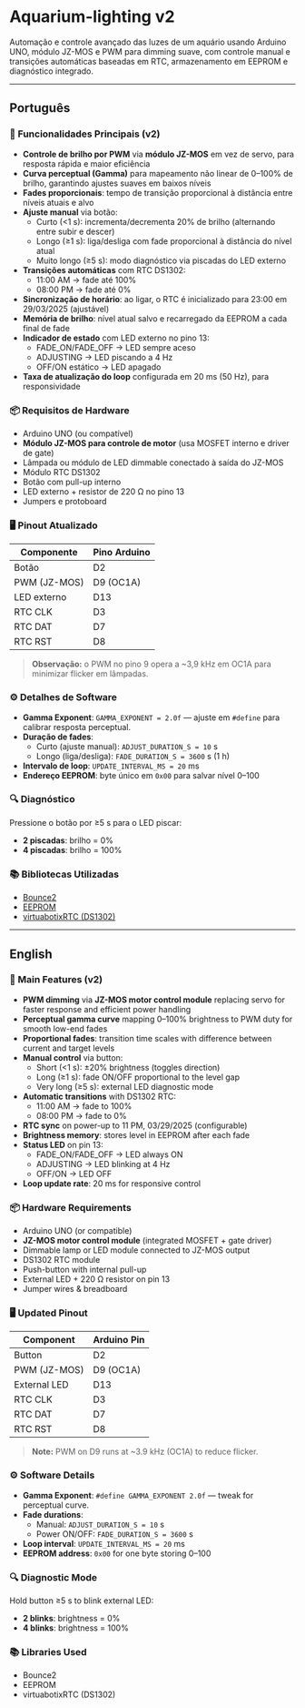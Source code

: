 # Aquarium-lighting v2

Automação e controle avançado das luzes de um aquário usando Arduino UNO, módulo JZ-MOS e PWM para dimming suave, com controle manual e transições automáticas baseadas em RTC, armazenamento em EEPROM e diagnóstico integrado.

---

## Português

### 🔧 Funcionalidades Principais (v2)

- **Controle de brilho por PWM** via **módulo JZ-MOS** em vez de servo, para resposta rápida e maior eficiência
- **Curva perceptual (Gamma)** para mapeamento não linear de 0–100% de brilho, garantindo ajustes suaves em baixos níveis
- **Fades proporcionais**: tempo de transição proporcional à distância entre níveis atuais e alvo
- **Ajuste manual** via botão:
  - Curto (<1 s): incrementa/decrementa 20% de brilho (alternando entre subir e descer)
  - Longo (≥1 s): liga/desliga com fade proporcional à distância do nível atual
  - Muito longo (≥5 s): modo diagnóstico via piscadas do LED externo
- **Transições automáticas** com RTC DS1302:
  - 11:00 AM → fade até 100%
  - 08:00 PM → fade até 0%
- **Sincronização de horário**: ao ligar, o RTC é inicializado para 23:00 em 29/03/2025 (ajustável)
- **Memória de brilho**: nível atual salvo e recarregado da EEPROM a cada final de fade
- **Indicador de estado** com LED externo no pino 13:
  - FADE_ON/FADE_OFF → LED sempre aceso
  - ADJUSTING → LED piscando a 4 Hz
  - OFF/ON estático → LED apagado
- **Taxa de atualização do loop** configurada em 20 ms (50 Hz), para responsividade

### 📦 Requisitos de Hardware

- Arduino UNO (ou compatível)
- **Módulo JZ-MOS para controle de motor** (usa MOSFET interno e driver de gate)
- Lâmpada ou módulo de LED dimmable conectado à saída do JZ-MOS
- Módulo RTC DS1302
- Botão com pull-up interno
- LED externo + resistor de 220 Ω no pino 13
- Jumpers e protoboard

### 🖥️ Pinout Atualizado

| Componente      | Pino Arduino |
|-----------------|--------------|
| Botão           | D2           |
| PWM (JZ-MOS)    | D9 (OC1A)    |
| LED externo     | D13          |
| RTC CLK         | D3           |
| RTC DAT         | D7           |
| RTC RST         | D8           |

> **Observação:** o PWM no pino 9 opera a ~3,9 kHz em OC1A para minimizar flicker em lâmpadas.

### ⚙️ Detalhes de Software

- **Gamma Exponent**: `GAMMA_EXPONENT = 2.0f` — ajuste em `#define` para calibrar resposta perceptual.
- **Duração de fades**:
  - Curto (ajuste manual): `ADJUST_DURATION_S = 10` s
  - Longo (liga/desliga): `FADE_DURATION_S = 3600` s (1 h)
- **Intervalo de loop**: `UPDATE_INTERVAL_MS = 20` ms
- **Endereço EEPROM**: byte único em `0x00` para salvar nível 0–100

### 🔍 Diagnóstico

Pressione o botão por ≥5 s para o LED piscar:

- **2 piscadas**: brilho = 0%
- **4 piscadas**: brilho = 100%

### 📚 Bibliotecas Utilizadas

- [Bounce2](https://github.com/thomasfredericks/Bounce2)
- [EEPROM](https://www.arduino.cc/en/Reference/EEPROM)
- [virtuabotixRTC (DS1302)](https://github.com/virtuabotix/DS1302)

---

## English

### 🔧 Main Features (v2)

- **PWM dimming** via **JZ-MOS motor control module** replacing servo for faster response and efficient power handling
- **Perceptual gamma curve** mapping 0–100% brightness to PWM duty for smooth low-end fades
- **Proportional fades**: transition time scales with difference between current and target levels
- **Manual control** via button:
  - Short (<1 s): ±20% brightness (toggles direction)
  - Long (≥1 s): fade ON/OFF proportional to the level gap
  - Very long (≥5 s): external LED diagnostic mode
- **Automatic transitions** with DS1302 RTC:
  - 11:00 AM → fade to 100%
  - 08:00 PM → fade to 0%
- **RTC sync** on power-up to 11 PM, 03/29/2025 (configurable)
- **Brightness memory**: stores level in EEPROM after each fade
- **Status LED** on pin 13:
  - FADE_ON/FADE_OFF → LED always ON
  - ADJUSTING → LED blinking at 4 Hz
  - OFF/ON → LED OFF
- **Loop update rate**: 20 ms for responsive control

### 📦 Hardware Requirements

- Arduino UNO (or compatible)
- **JZ-MOS motor control module** (integrated MOSFET + gate driver)
- Dimmable lamp or LED module connected to JZ-MOS output
- DS1302 RTC module
- Push-button with internal pull-up
- External LED + 220 Ω resistor on pin 13
- Jumper wires & breadboard

### 🖥️ Updated Pinout

| Component     | Arduino Pin |
|---------------|-------------|
| Button        | D2          |
| PWM (JZ-MOS)  | D9 (OC1A)   |
| External LED  | D13         |
| RTC CLK       | D3          |
| RTC DAT       | D7          |
| RTC RST       | D8          |

> **Note:** PWM on D9 runs at ~3.9 kHz (OC1A) to reduce flicker.

### ⚙️ Software Details

- **Gamma Exponent**: `#define GAMMA_EXPONENT 2.0f` — tweak for perceptual curve.
- **Fade durations**:
  - Manual: `ADJUST_DURATION_S = 10` s
  - Power ON/OFF: `FADE_DURATION_S = 3600` s
- **Loop interval**: `UPDATE_INTERVAL_MS = 20` ms
- **EEPROM address**: `0x00` for one byte storing 0–100

### 🔍 Diagnostic Mode

Hold button ≥5 s to blink external LED:

- **2 blinks**: brightness = 0%
- **4 blinks**: brightness = 100%

### 📚 Libraries Used

- Bounce2
- EEPROM
- virtuabotixRTC (DS1302)
